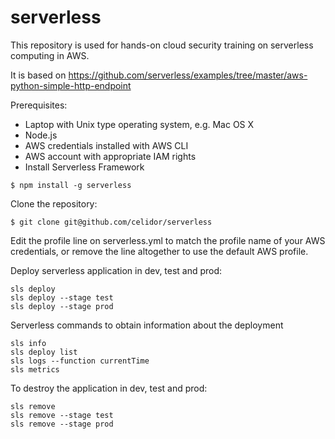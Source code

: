 # serverless
This repository is used for hands-on cloud security training on serverless computing in AWS.

It is based on https://github.com/serverless/examples/tree/master/aws-python-simple-http-endpoint

Prerequisites:
* Laptop with Unix type operating system, e.g. Mac OS X
*	Node.js
*	AWS credentials installed with AWS CLI
*	AWS account with appropriate IAM rights
*	Install Serverless Framework
```
$ npm install -g serverless
```

Clone the repository:
```
$ git clone git@github.com/celidor/serverless
```

Edit the profile line on serverless.yml to match the profile name of your AWS credentials, or remove the line altogether to use the default AWS profile.

Deploy serverless application in dev, test and prod:
```
sls deploy
sls deploy --stage test
sls deploy --stage prod
```

Serverless commands to obtain information about the deployment
```
sls info
sls deploy list
sls logs --function currentTime
sls metrics
```

To destroy the application in dev, test and prod:

```
sls remove
sls remove --stage test
sls remove --stage prod
```
